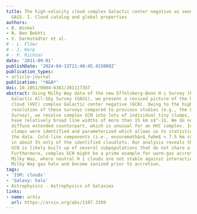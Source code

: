 ```yaml
---
title: The high-velocity cloud complex Galactic center negative as seen by EBHIS and
  GASS. I. Cloud catalog and global properties
authors:
- B. Winkel
- N. Ben Bekhti
- V. Darmstädter et al.
# - L. Flöer
# - J. Kerp
# - P. Richter
date: '2011-09-01'
publishDate: '2024-04-15T21:48:45.415000Z'
publication_types:
- article-journal
publication: '*A&A*'
doi: 10.1051/0004-6361/201117357
abstract: Using Milky Way data of the new Effelsberg-Bonn H i Survey (EBHIS) and the
  Galactic All-Sky Survey (GASS), we present a revised picture of the high-velocity
  cloud (HVC) complex Galactic center negative (GCN). Owing to the higher angular
  resolution of these surveys compared to previous studies (e.g., the Leiden Dwingeloo
  Survey), we resolve complex GCN into lots of individual tiny clumps, that mostly
  have relatively broad line widths of more than 15 km s$^-1$. We do not detect a
  diffuse extended counterpart, which is unusual for an HVC complex. In total 243
  clumps were identified and parameterized which allows us to statistically analyze
  the data. Cold-line components (i.e., ensuremathΔv$_fwhm$ < 7.5 km s$^-1$) are found
  in about 5% only of the identified cloudlets. Our analysis reveals that complex
  GCN is likely built up of several subpopulations that do not share a common origin.
  Furthermore, complex GCN might be a prime example for warm-gas accretion onto the
  Milky Way, where neutral H i clouds are not stable against interaction with the
  Milky Way gas halo and become ionized prior to accretion.
tags:
- 'ISM: clouds'
- 'Galaxy: halo'
- Astrophysics - Astrophysics of Galaxies
links:
- name: arXiv
  url: https://arxiv.org/abs/1107.3399
---
```

